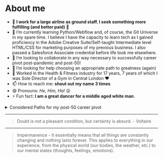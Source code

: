 # About me

- 🔭 **I work for a large airline as ground staff. I seek something more fulfilling (and better paid)** 👺
- 🌱 I’m currently learning Python/Webflow and, of course, the Git Universe in my spare time. 
      I believe I have the capacity to learn tech as I gained proficiency in the Adobe Creative Suite/Self-taught Intermediate level HTML/CSS for marketing purposes of my previous business.
        I also passed a Salesforce Associate credential before life took me elsewhere.
- 👯 I’m looking to collaborate in any way necessary to successfully career pivot post-pandemic and post-50!
- 🤔 I’m looking for help choosing an appropriate path to greatness (again)
- 💬 Worked in the Health & Fitness industry for 17 years, 7 years of which I was Sole Director of a Gym in Central London ❤
- 📫 How to reach me: **shout out my name 3 times**
- 😄 Pronouns: *He, Him, Ha!* 😛
- ⚡ Fun fact: **I am a great dancer for a middle aged white man**.

<details>
<summary>Considered Paths for my post-50 career pivot</summary>

| Rank | CAREER PATH |
|-----:|---------------------|
|     1|  WEBFLOW DESIGN PRO |
|     2|  SALESFORCE ADMIN   |
|     3|  PYTHON DEVELOPER   |


</details>

---
> Doubt is not a pleasant condition, but certainty is absurd. - Voltaire
---
> Impermanence - It essentially means that all things are constantly changing and nothing lasts forever. This applies to everything in our experience, from the physical world (our bodies, the weather, etc.) to our mental states (thoughts, feelings, emotions). 
